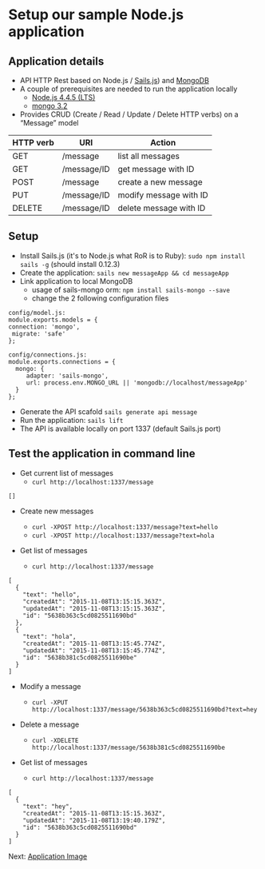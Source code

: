 # Setup our sample Node.js application

## Application details

* API HTTP Rest based on Node.js / [Sails.js](sailsjs.org)) and [MongoDB](https://www.mongodb.com/)
* A couple of prerequisites are needed to run the application locally
  * [Node.js 4.4.5 (LTS)](https://nodejs.org/en/)
  * [mongo 3.2](https://docs.mongodb.org/manual/installation/)
* Provides CRUD (Create / Read / Update / Delete HTTP verbs) on a “Message” model

HTTP verb | URI | Action
----------| --- | ------
GET | /message | list all messages
GET | /message/ID | get message with ID
POST | /message | create a new message
PUT | /message/ID | modify message with ID
DELETE | /message/ID | delete message with ID

## Setup

* Install Sails.js (it's to Node.js what RoR is to Ruby): ```sudo npm install sails -g``` (should install 0.12.3)
* Create the  application:  ```sails new messageApp && cd messageApp```
* Link application to local MongoDB
  * usage of sails-mongo orm: ```npm install sails-mongo --save```
  * change the 2 following configuration files

```
config/model.js:
module.exports.models = {
connection: 'mongo',
 migrate: 'safe'
};
```

```
config/connections.js:
module.exports.connections = {
  mongo: {
     adapter: 'sails-mongo',
     url: process.env.MONGO_URL || 'mongodb://localhost/messageApp'
  }
};
```

* Generate the API scafold  ```sails generate api message```
* Run the application: ```sails lift```
* The API is available locally on port 1337 (default Sails.js port)

## Test the application in command line

* Get current list of messages
  * ```curl http://localhost:1337/message```

```
[]
```

* Create new messages
  * ```curl -XPOST http://localhost:1337/message?text=hello```
  * ```curl -XPOST http://localhost:1337/message?text=hola```
  
* Get list of messages
  * ```curl http://localhost:1337/message```

```
[
  {
    "text": "hello",
    "createdAt": "2015-11-08T13:15:15.363Z",
    "updatedAt": "2015-11-08T13:15:15.363Z",
    "id": "5638b363c5cd0825511690bd" 
  },
  {
    "text": "hola",
    "createdAt": "2015-11-08T13:15:45.774Z",
    "updatedAt": "2015-11-08T13:15:45.774Z",
    "id": "5638b381c5cd0825511690be"
  }
]
```
* Modify a message
  * ```curl -XPUT http://localhost:1337/message/5638b363c5cd0825511690bd?text=hey```

* Delete a message
  * ```curl -XDELETE http://localhost:1337/message/5638b381c5cd0825511690be```

* Get list of messages
  * ```curl http://localhost:1337/message```

```
[
  {
    "text": "hey",
    "createdAt": "2015-11-08T13:15:15.363Z",
    "updatedAt": "2015-11-08T13:19:40.179Z",
    "id": "5638b363c5cd0825511690bd"
  }
]
```
Next: [Application Image][application-image]

[application-image]: ./2_application_image.md
